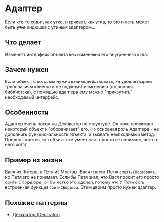 # Адаптер

Если кто-то ходит, как утка, и крякает, как утка, то это ~~и есть~~ может быть ~~утка~~ индюшка с утиным адаптером...

## Что делает

Изменяет интерфейс объекта без изменения его внутреннего кода.

## Зачем нужен

Если объект, с которым нужно взаимодействовать, не удовлетворяет требованиям клиента и не подлежит изменению (сторонняя библиотека), с помощью адаптера ему можно "прикрутить" необходимый интерфейс.

## Особенности

Адаптер очень похож на Декоратор по структуре. Он тоже принимает некоторый объект и "оборачивает" его. Но основная роль Адаптера - не дополнить функциональность объекта, а вызвать необходимый метод. Предполагается, что объект все умеет сам, просто не понимает, чего от него хотят.

## Пример из жизни

Вася из Питера, а Петя из Москвы. Вася просит Петю ```слезтьСПоребрика```, но Петя его не понимает. Если бы Петя знал, что Вася просит его просто сойти с бордюра, он бы легко это сделал, потому что У Пети есть встроенная функция ```СойтиСБордюра```. Этим двоим просто нужен адаптер.

## Похожие паттерны

* [Декоратор (Decorator)](../decorator)

